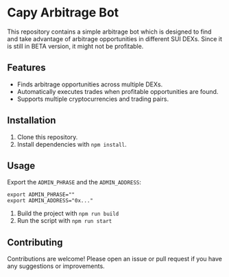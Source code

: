 # Capy Arbitrage Bot

This repository contains a simple arbitrage bot which is designed to find and take advantage of arbitrage opportunities in different SUI DEXs.
Since it is still in BETA version, it might not be profitable.

## Features

- Finds arbitrage opportunities across multiple DEXs.
- Automatically executes trades when profitable opportunities are found.
- Supports multiple cryptocurrencies and trading pairs.

## Installation

1. Clone this repository.
2. Install dependencies with `npm install`.

## Usage
Export the `ADMIN_PHRASE` and the `ADMIN_ADDRESS`:
```shell
export ADMIN_PHRASE=""
export ADMIN_ADDRESS="0x..."
```

1. Build the project with `npm run build`
2. Run the script with `npm run start`

## Contributing

Contributions are welcome! Please open an issue or pull request if you have any suggestions or improvements.
